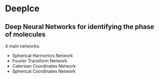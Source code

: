 # DeepIce
## Deep Neural Networks for identifying the phase of molecules

4 main networks: 
 - Spherical Harmonics Network
 - Fourier Transform Network
 - Catersian Coordinates Network
 - Spherical Coordinates Network 
